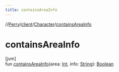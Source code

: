 ```yaml
---
title: containsAreaInfo
---
```

//[Perry](../../../index.html)/[client](../index.html)/[Character](index.html)/[containsAreaInfo](contains-area-info.html)



# containsAreaInfo



[jvm]\
fun [containsAreaInfo](contains-area-info.html)(area: [Int](https://kotlinlang.org/api/latest/jvm/stdlib/kotlin/-int/index.html), info: [String](https://kotlinlang.org/api/latest/jvm/stdlib/kotlin/-string/index.html)): [Boolean](https://kotlinlang.org/api/latest/jvm/stdlib/kotlin/-boolean/index.html)




